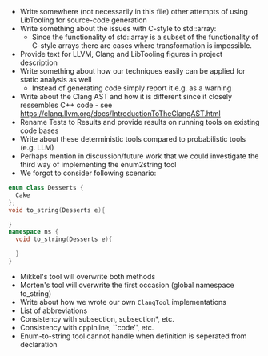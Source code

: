 - Write somewhere (not necessarily in this file) other attempts of using LibTooling for source-code generation
- Write something about the issues with C-style to std::array:
  - Since the functionality of std::array is a subset of the functionality of C-style arrays there are cases where transformation is impossible.
- Provide text for LLVM, Clang and LibTooling figures in project description
- Write something about how our techniques easily can be applied for static analysis as well
  - Instead of generating code simply report it e.g. as a warning
- Write about the Clang AST and how it is different since it closely ressembles C++ code - see https://clang.llvm.org/docs/IntroductionToTheClangAST.html
- Rename Tests to Results and provide results on running tools on existing code bases
- Write about these deterministic tools compared to probabilistic tools (e.g. LLM)
- Perhaps mention in discussion/future work that we could investigate the third way of implementing the enum2string tool
- We forgot to consider following scenario:

```cpp
enum class Desserts {
  Cake
};
void to_string(Desserts e){

}
namespace ns {
  void to_string(Desserts e){

  }
}
```
  - Mikkel's tool will overwrite both methods
  - Morten's tool will overwrite the first occasion (global namespace to_string)
- Write about how we wrote our own `ClangTool` implementations
- List of abbreviations
- Consistency with subsection, subsection*, etc.
- Consistency with cppinline, ``code'', etc.
- Enum-to-string tool cannot handle when definition is seperated from declaration